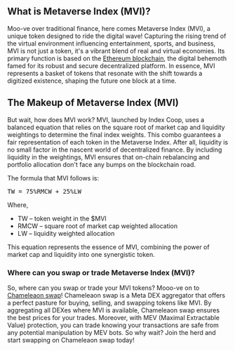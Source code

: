 <h2>What is Metaverse Index (MVI)?</h2>
<p>Moo-ve over traditional finance, here comes Metaverse Index (MVI), a unique token designed to ride the digital wave! Capturing the rising trend of the virtual environment influencing entertainment, sports, and business, MVI is not just a token, it's a vibrant blend of real and virtual economies. Its primary function is based on the <a href="https://en.wikipedia.org/wiki/Ethereum" rel="nofollow noreferrer noopener" target="_blank">Ethereum blockchain</a>, the  digital behemoth famed for its robust and secure decentralized platform. In essence, MVI represents a basket of tokens that resonate with the shift towards a digitized existence, shaping the future one block at a time.</p>

<h2>The Makeup of Metaverse Index (MVI)</h2>
<p>But wait, how does MVI work? MVI, launched by Index Coop, uses a balanced equation that relies on the square root of market cap and liquidity weightings to determine the final index weights. This combo guarantees a fair representation of each token in the Metaverse Index. After all, liquidity is no small factor in the nascent world of decentralized finance. By including liquidity in the weightings, MVI ensures that on-chain rebalancing and portfolio allocation don't face any bumps on the blockchain road.</p>

<p>The formula that MVI follows is:</p>
<pre>TW = 75%RMCW + 25%LW</pre>
<p>Where,</p>

<ul>
  <li>TW – token weight in the $MVI</li>
  <li>RMCW – square root of market cap weighted allocation</li>
  <li>LW – liquidity weighted allocation</li>
</ul>

<p>This equation represents the essence of MVI, combining the power of market cap and liquidity into one synergistic token.</p>

<h3>Where can you swap or trade Metaverse Index (MVI)?</h3>
<p>So, where can you swap or trade your MVI tokens? Mooo-ve on to <a href="https://chameleon.exchange/" rel="noopener" target="_blank">Chameleaon swap</a>! Chameleaon swap is a Meta DEX aggregator that offers a perfect pasture for buying, selling, and swapping tokens like MVI. By aggregating all DEXes where MVI is available, Chameleaon swap ensures the best prices for your trades. Moreover, with MEV (Maximal Extractable Value) protection, you can trade knowing your transactions are safe from any potential manipulation by MEV bots. So why wait? Join the herd and start swapping on Chameleaon swap today!</p>
